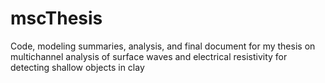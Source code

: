 # mscThesis
Code, modeling summaries, analysis, and final document for my thesis on multichannel analysis of surface waves and electrical resistivity for detecting shallow objects in clay
